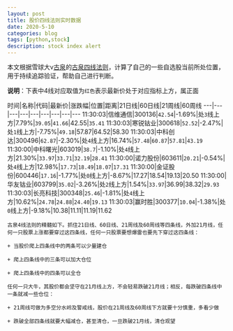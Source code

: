 ```yaml
---
layout: post
title: 股价四线法则实时数据
date: 2020-5-10
categories: blog
tags: [python,stock]
description: stock index alert
---
```



本文根据雪球大v[古泉](https://xueqiu.com/u/7148646888)的[古泉四线法则](https://xueqiu.com/7148646888/130498192)，计算了自己的一些自选股当前所处位置，用于持续追踪验证，帮助自己进行判断。

**说明**：下表中4线对应取值为`红色`表示最新价处于对应指标上方，属正面

时间|名称|代码|最新价|涨跌幅|位置|距离|21日线|60日线|21周线|60周线
---|---|---|---|---|---|---|---|---
11:30:03|信维通信|300136|`42.54`|-1.69%|处`3`线上方|7.79%|`39.05`|`41.66`|42.55|`35.41`
11:30:03|寒锐钴业|300618|`52.52`|-2.47%|处`1`线上方|-7.75%|`49.18`|57.87|64.52|58.30
11:30:03|中科创达|300496|`62.87`|-2.30%|处`4`线上方|16.74%|`57.48`|`60.87`|`57.81`|`43.19`
11:30:00|中科曙光|603019|`38.7`|-1.10%|处`4`线上方|21.30%|`33.97`|`33.71`|`32.19`|`28.41`
11:30:00|诺力股份|603611|`20.21`|-0.54%|处`4`线上方|12.98%|`17.73`|`18.49`|`18.07`|`17.31`
11:30:00|金证股份|600446|`17.16`|-1.77%|处`0`线上方|-8.67%|17.27|18.54|19.13|20.50
11:30:00|华友钴业|603799|`35.02`|-3.26%|处`2`线上方|1.54%|`33.97`|36.99|38.32|`29.93`
11:30:03|长亮科技|300348|`25.46`|-1.81%|处`4`线上方|10.62%|`24.78`|`24.88`|`24.40`|`19.13`
11:30:03|赢时胜|300377|`10.04`|-1.38%|处`0`线上方|-9.18%|10.38|11.11|11.19|11.62

```
古泉4线法则的精髓如下。抓住21日线、60日线、21周线及60周线等四条线，外加21月线，任何一只股票上涨都要穿过这四条线，任何一只股票要想爆雷也要先下穿过这四条线：

+ 当股价爬上四条线中的两条可以少量建仓

+ 爬上四条线中的三条可以加大仓位

+ 爬上四条线中的四条可以全仓

任何一只大牛，其股价都会坚守在21月线上方，不会轻易跌破21月线；相反，每跌破四条线中一条就减一些仓位：

+ 21周线可做为多空分水岭及警戒线，股价在21周线及60周线下方就要十分慎重，多看少做

+ 跌破全部四条线就要大幅减仓，甚至清仓，一旦跌破21月线，清仓观望
```